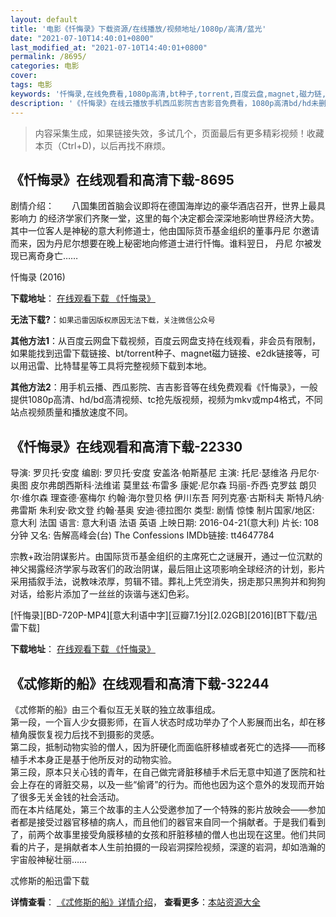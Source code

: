 ```yaml
---
layout: default
title: '电影《忏悔录》下载资源/在线播放/视频地址/1080p/高清/蓝光'
date: "2021-07-10T14:40:01+0800"
last_modified_at: "2021-07-10T14:40:01+0800"
permalink: /8695/
categories: 电影
cover:
tags: 电影
keywords: '忏悔录,在线免费看,1080p高清,bt种子,torrent,百度云盘,magnet,磁力链,迅雷下载资源'
description: '《忏悔录》在线云播放手机西瓜影院吉吉影音免费看，1080p高清bd/hd未删减完整版和tc抢先枪版，mkv/mp4格式，附带bt/torrent种子、magnet/磁力链、百度云盘、网盘资源迅雷下载链接'
---
```


>内容采集生成，如果链接失效，多试几个，页面最后有更多精彩视频！收藏本页（Ctrl+D)，以后再找不麻烦。


## 《忏悔录》在线观看和高清下载-8695

剧情介绍：　　八国集团首脑会议即将在德国海岸边的豪华酒店召开，世界上最具影响力 的经济学家们齐聚一堂，这里的每个决定都会深深地影响世界经济大势。 其中一位客人是神秘的意大利修道士，他由国际货币基金组织的董事丹尼 尔邀请而来，因为丹尼尔想要在晚上秘密地向修道士进行忏悔。谁料翌日， 丹尼 尔被发现已离奇身亡……


忏悔录 (2016)

**下载地址**： [在线观看下载 《忏悔录》](https://www.btbtdy.me/btdy/dy10583.html) 


**无法下载?**：`如果迅雷因版权原因无法下载，关注微信公众号 `

**其他方法1**：从百度云网盘下载视频，百度云网盘支持在线观看，非会员有限制，如果能找到迅雷下载链接、bt/torrent种子、magnet磁力链接、e2dk链接等，可以用迅雷、比特彗星等工具将完整视频下载到本地。

**其他方法2**：用手机云播、西瓜影院、吉吉影音等在线免费观看《忏悔录》，一般提供1080p高清、hd/bd高清视频、tc抢先版视频，视频为mkv或mp4格式，不同站点视频质量和播放速度不同。


## 《忏悔录》在线观看和高清下载-22330

导演: 罗贝托·安度 编剧: 罗贝托·安度 安盖洛·帕斯基尼 主演: 托尼·瑟维洛 丹尼尔·奥图 皮尔弗朗西斯科·法维诺 莫里兹·布雷多 康妮·尼尔森 玛丽-乔西·克罗兹 朗贝尔·维尔森 理查德·塞梅尔 约翰·海尔登贝格 伊川东吾 阿列克塞·古斯科夫 斯特凡纳·弗雷斯 朱利安·欧文登 约翰·基奥 安迪·德拉图尔 类型: 剧情 惊悚 制片国家/地区: 意大利 法国 语言: 意大利语 法语 英语 上映日期: 2016-04-21(意大利) 片长: 108分钟 又名: 告解高峰会(台) The Confessions IMDb链接: tt4647784

宗教+政治阴谋影片。由国际货币基金组织的主席死亡之谜展开，通过一位沉默的神父揭露经济学家与政客们的政治阴谋，最后阻止这项影响全球经济的计划，影片采用插叙手法，说教味浓厚，剪辑不错。葬礼上凭空消失，拐走那只黑狗并和狗狗对话，给影片添加了一丝丝的诙谐与迷幻色彩。


[忏悔录][BD-720P-MP4][意大利语中字][豆瓣7.1分][2.02GB][2016][BT下载/迅雷下载]

**下载地址**： [在线观看下载 《忏悔录》](https://www.btdx8.com/torrent/le_confessioni_2016.html) 


## 《忒修斯的船》在线观看和高清下载-32244

《忒修斯的船》由三个看似互无关联的独立故事组成。<br />第一段，一个盲人少女摄影师，在盲人状态时成功举办了个人影展而出名，却在移植角膜恢复视力后找不到摄影的灵感。<br />第二段，抵制动物实验的僧人，因为肝硬化而面临肝移植或者死亡的选择——而移植手术本身正是基于他所反对的动物实验。<br />第三段，原本只关心钱的青年，在自己做完肾脏移植手术后无意中知道了医院和社会上存在的肾脏交易，以及一些&ldquo;偷肾”的行为。而他也因为这个意外的发现而开始了很多无关金钱的社会活动。<br />而在本片结尾处，第三个故事的主人公受邀参加了一个特殊的影片放映会&mdash;—参加者都是接受过器官移植的病人，而且他们的器官来自同一个捐献者。于是我们看到了，前两个故事里接受角膜移植的女孩和肝脏移植的僧人也出现在这里。他们共同看的片子，是捐献者本人生前拍摄的一段岩洞探险视频，深邃的岩洞，却如浩瀚的宇宙般神秘壮丽&hellip;…


忒修斯的船迅雷下载

**详情查看**： [《忒修斯的船》详情介绍](/movie/32244/)， **查看更多**：[本站资源大全](/movie/t/all/)

